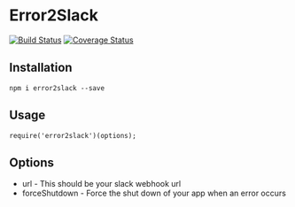 # Error2Slack
[![Build Status](https://travis-ci.org/Danwakeem/error2slack.svg?branch=master)](https://travis-ci.org/Danwakeem/error2slack)
[![Coverage Status](https://coveralls.io/repos/github/Danwakeem/error2slack/badge.svg?branch=master)](https://coveralls.io/github/Danwakeem/error2slack?branch=master)

## Installation
```
npm i error2slack --save
```

## Usage 
```
require('error2slack')(options);
```

## Options
* url - This should be your slack webhook url
* forceShutdown - Force the shut down of your app when an error occurs
